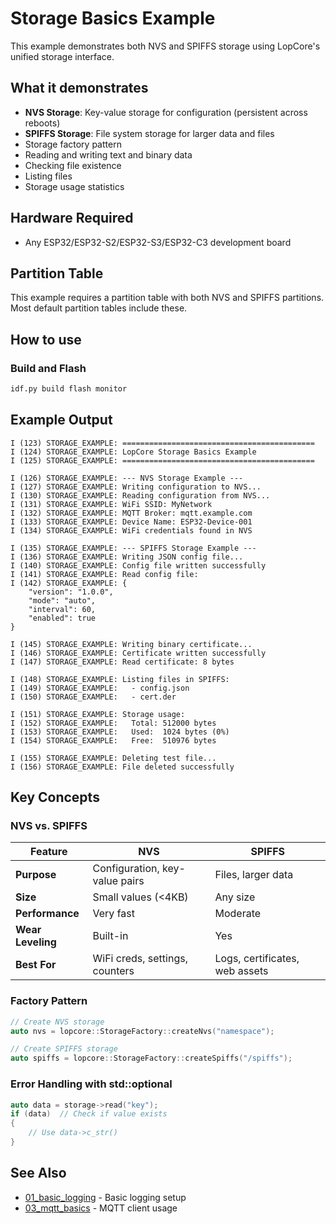# Storage Basics Example

This example demonstrates both NVS and SPIFFS storage using LopCore's unified storage interface.

## What it demonstrates

-   **NVS Storage**: Key-value storage for configuration (persistent across reboots)
-   **SPIFFS Storage**: File system storage for larger data and files
-   Storage factory pattern
-   Reading and writing text and binary data
-   Checking file existence
-   Listing files
-   Storage usage statistics

## Hardware Required

-   Any ESP32/ESP32-S2/ESP32-S3/ESP32-C3 development board

## Partition Table

This example requires a partition table with both NVS and SPIFFS partitions. Most default partition tables
include these.

## How to use

### Build and Flash

```bash
idf.py build flash monitor
```

## Example Output

```
I (123) STORAGE_EXAMPLE: ===========================================
I (124) STORAGE_EXAMPLE: LopCore Storage Basics Example
I (125) STORAGE_EXAMPLE: ===========================================

I (126) STORAGE_EXAMPLE: --- NVS Storage Example ---
I (127) STORAGE_EXAMPLE: Writing configuration to NVS...
I (130) STORAGE_EXAMPLE: Reading configuration from NVS...
I (131) STORAGE_EXAMPLE: WiFi SSID: MyNetwork
I (132) STORAGE_EXAMPLE: MQTT Broker: mqtt.example.com
I (133) STORAGE_EXAMPLE: Device Name: ESP32-Device-001
I (134) STORAGE_EXAMPLE: WiFi credentials found in NVS

I (135) STORAGE_EXAMPLE: --- SPIFFS Storage Example ---
I (136) STORAGE_EXAMPLE: Writing JSON config file...
I (140) STORAGE_EXAMPLE: Config file written successfully
I (141) STORAGE_EXAMPLE: Read config file:
I (142) STORAGE_EXAMPLE: {
    "version": "1.0.0",
    "mode": "auto",
    "interval": 60,
    "enabled": true
}

I (145) STORAGE_EXAMPLE: Writing binary certificate...
I (146) STORAGE_EXAMPLE: Certificate written successfully
I (147) STORAGE_EXAMPLE: Read certificate: 8 bytes

I (148) STORAGE_EXAMPLE: Listing files in SPIFFS:
I (149) STORAGE_EXAMPLE:   - config.json
I (150) STORAGE_EXAMPLE:   - cert.der

I (151) STORAGE_EXAMPLE: Storage usage:
I (152) STORAGE_EXAMPLE:   Total: 512000 bytes
I (153) STORAGE_EXAMPLE:   Used:  1024 bytes (0%)
I (154) STORAGE_EXAMPLE:   Free:  510976 bytes

I (155) STORAGE_EXAMPLE: Deleting test file...
I (156) STORAGE_EXAMPLE: File deleted successfully
```

## Key Concepts

### NVS vs. SPIFFS

| Feature           | NVS                            | SPIFFS                         |
| ----------------- | ------------------------------ | ------------------------------ |
| **Purpose**       | Configuration, key-value pairs | Files, larger data             |
| **Size**          | Small values (<4KB)            | Any size                       |
| **Performance**   | Very fast                      | Moderate                       |
| **Wear Leveling** | Built-in                       | Yes                            |
| **Best For**      | WiFi creds, settings, counters | Logs, certificates, web assets |

### Factory Pattern

```cpp
// Create NVS storage
auto nvs = lopcore::StorageFactory::createNvs("namespace");

// Create SPIFFS storage
auto spiffs = lopcore::StorageFactory::createSpiffs("/spiffs");
```

### Error Handling with std::optional

```cpp
auto data = storage->read("key");
if (data)  // Check if value exists
{
    // Use data->c_str()
}
```

## See Also

-   [01_basic_logging](../01_basic_logging/) - Basic logging setup
-   [03_mqtt_basics](../03_mqtt_basics/) - MQTT client usage

